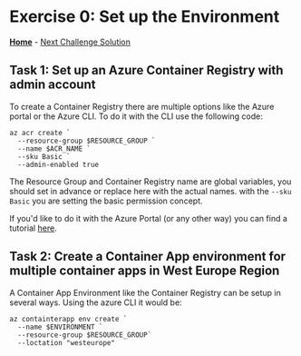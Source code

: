 # Exercise 0: Set up the Environment

**[Home](../README.md)** - [Next Challenge Solution](01-Build-and-push-locally-solution.md)

## Task 1: Set up an Azure Container Registry with admin account

To create a Container Registry there are multiple options like the Azure portal or the Azure CLI. To do it with the CLI use the following code:

```
az acr create `
  --resource-group $RESOURCE_GROUP `
  --name $ACR_NAME `
  --sku Basic `
  --admin-enabled true
```
The Resource Group and Container Registry name are global variables, you should set in advance or replace here with the actual names. with the 
`--sku Basic`
you are setting the basic permission concept.

If you'd like to do it with the Azure Portal (or any other way) you can find a tutorial [here](https://learn.microsoft.com/en-us/azure/container-registry/container-registry-get-started-portal?tabs=azure-cli).

## Task 2: Create a Container App environment for multiple container apps in West Europe Region

A Container App Environment like the Container Registry can be setup in several ways. Using the azure CLI it would be:

```
az containterapp env create `
  --name $ENVIRONMENT `
  --resource-group $RESOURCE_GROUP`
  --loctation "westeurope"
```
